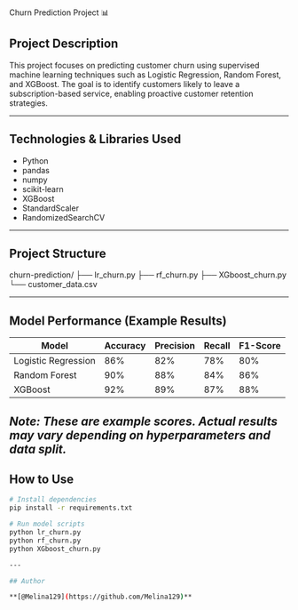  Churn Prediction Project 📊

## Project Description
This project focuses on predicting customer churn using supervised machine learning techniques such as Logistic Regression, Random Forest, and XGBoost. The goal is to identify customers likely to leave a subscription-based service, enabling proactive customer retention strategies.

---

## Technologies & Libraries Used
- Python
- pandas
- numpy
- scikit-learn
- XGBoost
- StandardScaler
- RandomizedSearchCV

---

## Project Structure

churn-prediction/
├── lr_churn.py
├── rf_churn.py
├── XGboost_churn.py
└── customer_data.csv

---

## Model Performance (Example Results)
| Model               | Accuracy | Precision | Recall | F1-Score |
|---------------------|----------|-----------|--------|----------|
| Logistic Regression | 86%      | 82%       | 78%    | 80%      |
| Random Forest       | 90%      | 88%       | 84%    | 86%      |
| XGBoost             | 92%      | 89%       | 87%    | 88%      |

*Note: These are example scores. Actual results may vary depending on hyperparameters and data split.*
---

## How to Use
```bash
# Install dependencies
pip install -r requirements.txt

# Run model scripts
python lr_churn.py
python rf_churn.py
python XGboost_churn.py

---

## Author

**[@Melina129](https://github.com/Melina129)**





